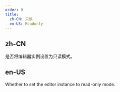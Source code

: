 ```yaml
---
order: 0
title:
  zh-CN: 只读
  en-US: Readonly
---
```


## zh-CN

是否将编辑器实例设置为只读模式。

## en-US

Whether to set the editor instance to read-only mode.
